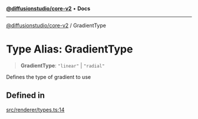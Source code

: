 [**@diffusionstudio/core-v2**](../README.md) • **Docs**

***

[@diffusionstudio/core-v2](../globals.md) / GradientType

# Type Alias: GradientType

> **GradientType**: `"linear"` \| `"radial"`

Defines the type of gradient to use

## Defined in

[src/renderer/types.ts:14](https://github.com/diffusionstudio/core-v2/blob/ce69ef92917fd6c7f2f6e872cf6c87954dee9b56/src/renderer/types.ts#L14)
